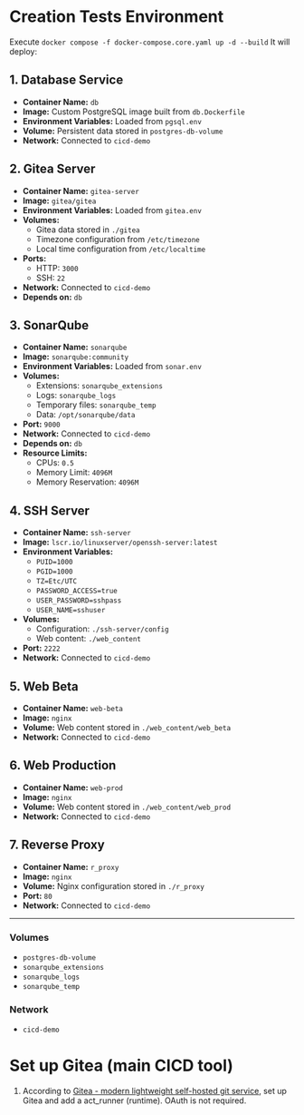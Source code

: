 
# Creation Tests Environment

Execute ``docker compose -f docker-compose.core.yaml up -d --build``
It will deploy:

## 1. Database Service
- **Container Name:** `db`
- **Image:** Custom PostgreSQL image built from `db.Dockerfile`
- **Environment Variables:** Loaded from `pgsql.env`
- **Volume:** Persistent data stored in `postgres-db-volume`
- **Network:** Connected to `cicd-demo`

## 2. Gitea Server
- **Container Name:** `gitea-server`
- **Image:** `gitea/gitea`
- **Environment Variables:** Loaded from `gitea.env`
- **Volumes:**
  - Gitea data stored in `./gitea`
  - Timezone configuration from `/etc/timezone`
  - Local time configuration from `/etc/localtime`
- **Ports:**
  - HTTP: `3000`
  - SSH: `22`
- **Network:** Connected to `cicd-demo`
- **Depends on:** `db`

## 3. SonarQube
- **Container Name:** `sonarqube`
- **Image:** `sonarqube:community`
- **Environment Variables:** Loaded from `sonar.env`
- **Volumes:**
  - Extensions: `sonarqube_extensions`
  - Logs: `sonarqube_logs`
  - Temporary files: `sonarqube_temp`
  - Data: `/opt/sonarqube/data`
- **Port:** `9000`
- **Network:** Connected to `cicd-demo`
- **Depends on:** `db`
- **Resource Limits:** 
  - CPUs: `0.5`
  - Memory Limit: `4096M`
  - Memory Reservation: `4096M`

## 4. SSH Server
- **Container Name:** `ssh-server`
- **Image:** `lscr.io/linuxserver/openssh-server:latest`
- **Environment Variables:**
  - `PUID=1000`
  - `PGID=1000`
  - `TZ=Etc/UTC`
  - `PASSWORD_ACCESS=true`
  - `USER_PASSWORD=sshpass`
  - `USER_NAME=sshuser`
- **Volumes:**
  - Configuration: `./ssh-server/config`
  - Web content: `./web_content`
- **Port:** `2222`
- **Network:** Connected to `cicd-demo`

## 5. Web Beta
- **Container Name:** `web-beta`
- **Image:** `nginx`
- **Volume:** Web content stored in `./web_content/web_beta`
- **Network:** Connected to `cicd-demo`

## 6. Web Production
- **Container Name:** `web-prod`
- **Image:** `nginx`
- **Volume:** Web content stored in `./web_content/web_prod`
- **Network:** Connected to `cicd-demo`

## 7. Reverse Proxy
- **Container Name:** `r_proxy`
- **Image:** `nginx`
- **Volume:** Nginx configuration stored in `./r_proxy`
- **Port:** `80`
- **Network:** Connected to `cicd-demo`

---

### Volumes
- `postgres-db-volume`
- `sonarqube_extensions`
- `sonarqube_logs`
- `sonarqube_temp`

### Network
- `cicd-demo`

# Set up Gitea (main CICD tool)

1. According to [Gitea - modern lightweight self-hosted git service](https://site.extadmin.space/posts/how-to/gitea-modern-lightweight-self-hosted-git-service/), set up Gitea and add a act_runner (runtime). OAuth is not required. 